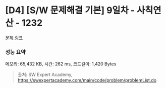 # [D4] [S/W 문제해결 기본] 9일차 - 사칙연산 - 1232 

[문제 링크](https://swexpertacademy.com/main/code/problem/problemDetail.do?contestProbId=AV141J8KAIcCFAYD) 

### 성능 요약

메모리: 65,432 KB, 시간: 262 ms, 코드길이: 1,420 Bytes



> 출처: SW Expert Academy, https://swexpertacademy.com/main/code/problem/problemList.do